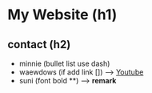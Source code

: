 
# My Website (h1)
## contact (h2) 
- minnie (bullet list use dash)
- waewdows (if add link []) --> [Youtube](https://www.youtube.com)
- suni (font bold **) --> **remark**
